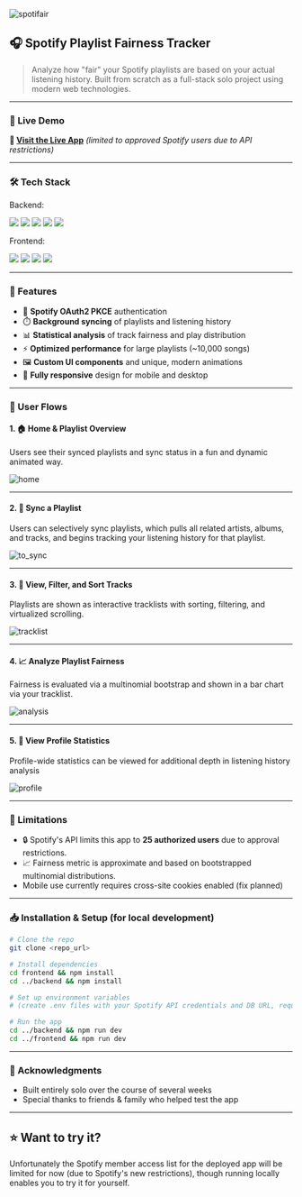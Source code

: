 ![spotifair](https://github.com/user-attachments/assets/12ef034d-a94d-49d9-a9d6-89fe4934cf46)
## 🎧 Spotify Playlist Fairness Tracker

> Analyze how "fair" your Spotify playlists are based on your actual listening history.
> Built from scratch as a full-stack solo project using modern web technologies.

---

### 🚀 Live Demo

**🔗 [Visit the Live App](https://spotifair.vercel.app/)**
*(limited to approved Spotify users due to API restrictions)*

---

### 🛠️ Tech Stack
Backend:
<p align="left">
  <img src="https://img.shields.io/badge/Node.js-339933?style=for-the-badge&logo=nodedotjs&logoColor=white" />
  <img src="https://img.shields.io/badge/Express.js-000000?style=for-the-badge&logo=express&logoColor=white" />
  <img src="https://img.shields.io/badge/TypeScript-3178C6?style=for-the-badge&logo=typescript&logoColor=white" />
  <img src="https://img.shields.io/badge/PostgreSQL-4169E1?style=for-the-badge&logo=postgresql&logoColor=white" />
  <img src="https://img.shields.io/badge/Prisma-2D3748?style=for-the-badge&logo=prisma&logoColor=white" />
</p>

Frontend:
<p align="left">
  <img src="https://img.shields.io/badge/React-20232a?style=for-the-badge&logo=react&logoColor=61DAFB" />
  <img src="https://img.shields.io/badge/Vite-646CFF?style=for-the-badge&logo=vite&logoColor=white" />
  <img src="https://img.shields.io/badge/TypeScript-3178C6?style=for-the-badge&logo=typescript&logoColor=white" />
  <img src="https://img.shields.io/badge/TailwindCSS-06B6D4?style=for-the-badge&logo=tailwindcss&logoColor=white" />
</p>

---

### 🧠 Features

* 🔐 **Spotify OAuth2 PKCE** authentication
* ⏱️ **Background syncing** of playlists and listening history
* 📊 **Statistical analysis** of track fairness and play distribution
* ⚡ **Optimized performance** for large playlists (~10,000 songs)
* 🖼️ **Custom UI components** and unique, modern animations
* 📱 **Fully responsive** design for mobile and desktop

---

### 📸 User Flows

#### 1. 🏠 Home & Playlist Overview

Users see their synced playlists and sync status in a fun and dynamic animated way.

![home](https://github.com/user-attachments/assets/2de243c4-4f6c-4711-8d34-dbbe8cb0979d)

---

#### 2. 🔄 Sync a Playlist

Users can selectively sync playlists, which pulls all related artists, albums, and tracks, and begins tracking your listening history for that playlist.

![to_sync](https://github.com/user-attachments/assets/9320a08c-f18a-474c-8b30-16e3ff2fa705)

---

#### 3. 🎵 View, Filter, and Sort Tracks

Playlists are shown as interactive tracklists with sorting, filtering, and virtualized scrolling.

![tracklist](https://github.com/user-attachments/assets/c00ee5e8-939c-4bd9-8558-5d3d9422d0c8)

---

#### 4. 📈 Analyze Playlist Fairness

Fairness is evaluated via a multinomial bootstrap and shown in a bar chart via your tracklist.

![analysis](https://github.com/user-attachments/assets/8d1e73ca-e100-4534-b5f7-440e69b2df23)

---

#### 5. 👤 View Profile Statistics

Profile-wide statistics can be viewed for additional depth in listening history analysis

![profile](https://github.com/user-attachments/assets/c80a2410-6312-43cb-b31f-d4c811a4a24e)

---

### 🧪 Limitations

* 🔒 Spotify's API limits this app to **25 authorized users** due to approval restrictions.
* 📈 Fairness metric is approximate and based on bootstrapped multinomial distributions.
* Mobile use currently requires cross-site cookies enabled (fix planned)

---

### 📥 Installation & Setup (for local development)

```bash
# Clone the repo
git clone <repo_url>

# Install dependencies
cd frontend && npm install
cd ../backend && npm install

# Set up environment variables
# (create .env files with your Spotify API credentials and DB URL, required variables will be prompted)

# Run the app
cd ../backend && npm run dev
cd ../frontend && npm run dev
```

---

### 🙌 Acknowledgments

* Built entirely solo over the course of several weeks
* Special thanks to friends & family who helped test the app

---

## ⭐️ Want to try it?

Unfortunately the Spotify member access list for the deployed app will be limited for now (due to Spotify's new restrictions), though running locally enables you to try it for yourself.
